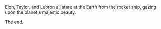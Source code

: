 Elon, Taylor, and Lebron all stare at the Earth from the rocket ship, gazing upon the planet's majestic beauty.

The end.
